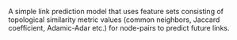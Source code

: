 A simple link prediction model that uses feature sets consisting of topological similarity metric values (common neighbors, Jaccard coefficient, Adamic-Adar etc.) for node-pairs to predict future links.